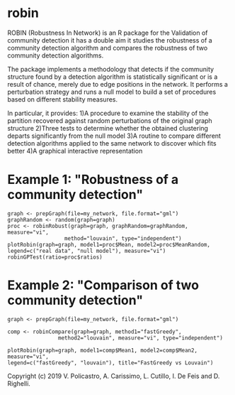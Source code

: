 # robin
ROBIN (Robustness In Network) is an R package for the Validation of community detection it has a double aim it studies the robustness of a community detection algorithm and compares the robustness of two community detection algorithms. 

The package implements a methodology that detects if the community structure 
found by a detection algorithm is statistically significant or is a result 
of chance, merely due to edge positions in the network. It performs a 
perturbation strategy and runs a null model to build a set of procedures based 
on different stability measures. 

In particular, it provides:
1)A procedure to examine the stability of the partition recovered against random 
perturbations of the original graph structure
2)Three tests to determine whether the obtained clustering departs significantly 
from the null model
3)A routine to compare different detection algorithms applied to the same 
network to discover which fits better
4)A graphical interactive representation 



# Example 1: "Robustness of a community detection"
```{r}
graph <- prepGraph(file=my_network, file.format="gml")
graphRandom <- random(graph=graph)
proc <- robinRobust(graph=graph, graphRandom=graphRandom, measure="vi", 
                  method="louvain", type="independent")                  
plotRobin(graph=graph, model1=proc$Mean, model2=proc$MeanRandom, 
legend=c("real data", "null model"), measure="vi")
robinGPTest(ratio=proc$ratios)
```

# Example 2: "Comparison of two community detection"
```{r}
graph <- prepGraph(file=my_network, file.format="gml")

comp <- robinCompare(graph=graph, method1="fastGreedy",
                method2="louvain", measure="vi", type="independent")
                
plotRobin(graph=graph, model1=comp$Mean1, model2=comp$Mean2, measure="vi", 
legend=c("fastGreedy", "louvain"), title="FastGreedy vs Louvain")
```


Copyright (c) 2019 V. Policastro,  A. Carissimo, L. Cutillo, I. De Feis and D. Righelli.
